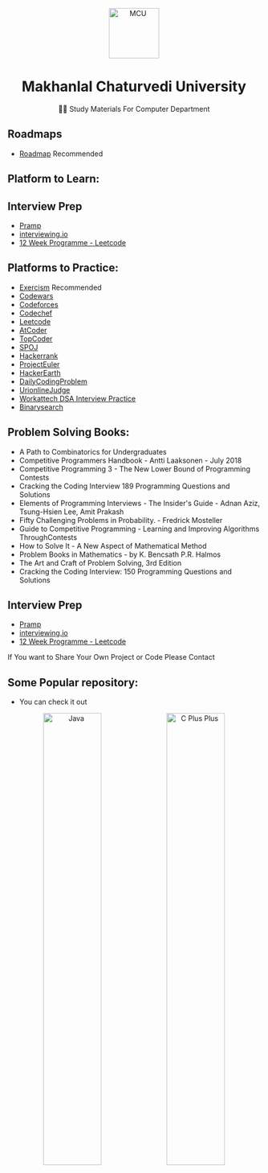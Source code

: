 <p align="center">
  <a href="https://www.medusa-commerce.com">
    <img alt="MCU" src="https://github.com/Makhanlal-Chaturvedi-University/.github/assets/49320497/76918e82-f257-4b02-a101-ea78d4367453" width="100" />
  </a>
</p>


<h1 align="center">
Makhanlal Chaturvedi University 
</h1>
<p align="center">
🧑‍💻 Study Materials For Computer Department
</p>

## Roadmaps
- [Roadmap](https://roadmap.sh/) Recommended

## Platform to Learn:


## Interview Prep
- [Pramp](https://www.pramp.com/#/)
- [interviewing.io](https://interviewing.io)
- [12 Week Programme - Leetcode](https://docs.google.com/document/d/1wUCqhVHydWiDk6FJdFLSMpgigNrGcs4OFZg0Wa7JGEw/)

## Platforms to Practice: 
- [Exercism](https://exercism.org/) Recommended
- [Codewars](https://www.codewars.com/)
- [Codeforces](http://codeforces.com/contests)
- [Codechef](https://www.codechef.com)
- [Leetcode](https://leetcode.com)
- [AtCoder](https://atcoder.jp/contests/)
- [TopCoder](https://www.topcoder.com)
- [SPOJ](https://www.spoj.com/users/lebron/)
- [Hackerrank](https://www.hackerrank.com/dashboard)
- [ProjectEuler](https://projecteuler.net/archives)
- [HackerEarth](https://www.hackerearth.com/challenges/)
- [DailyCodingProblem](https://www.dailycodingproblem.com)
- [UrionlineJudge](https://www.urionlinejudge.com.br/judge/en/login)
- [Workattech DSA Interview Practice](https://workat.tech/problem-solving/practice?tags=dsa)
- [Binarysearch](https://binarysearch.com/)

## Problem Solving Books: 
- A Path to Combinatorics for Undergraduates
- Competitive Programmers Handbook - Antti Laaksonen - July 2018
- Competitive Programming 3 - The New Lower Bound of Programming Contests
- Cracking the Coding Interview 189 Programming Questions and Solutions
- Elements of Programming Interviews - The Insider's Guide - Adnan Aziz, Tsung-Hsien Lee, Amit Prakash
- Fifty Challenging Problems in Probability. - Fredrick Mosteller
- Guide to Competitive Programming - Learning and Improving Algorithms ThroughContests
- How to Solve It - A New Aspect of Mathematical Method
- Problem Books in Mathematics -  by K. Bencsath P.R. Halmos
- The Art and Craft of Problem Solving, 3rd Edition
- Cracking the Coding Interview: 150 Programming Questions and Solutions

## Interview Prep
- [Pramp](https://www.pramp.com/#/)
- [interviewing.io](https://interviewing.io)
- [12 Week Programme - Leetcode](https://docs.google.com/document/d/1wUCqhVHydWiDk6FJdFLSMpgigNrGcs4OFZg0Wa7JGEw/)

If You want to Share Your Own Project or Code Please Contact

## Some Popular repository:
+ You can check it out

<p align="center"> <a href="https://github.com/Makhanlal-Chaturvedi-University/Java.git/"><img width="48%" title="Java" src="https://github-readme-stats.vercel.app/api/pin/?username=theakashshukla&repo=Java&theme=dark"></a>
<a href="https://github.com/Makhanlal-Chaturvedi-University/C-Plus-Plus.git/"><img width="48%" title="C Plus Plus" src="https://github-readme-stats.vercel.app/api/pin/?username=theakashshukla&repo=C-Plus-Plus&theme=dark"></a>
</p>

